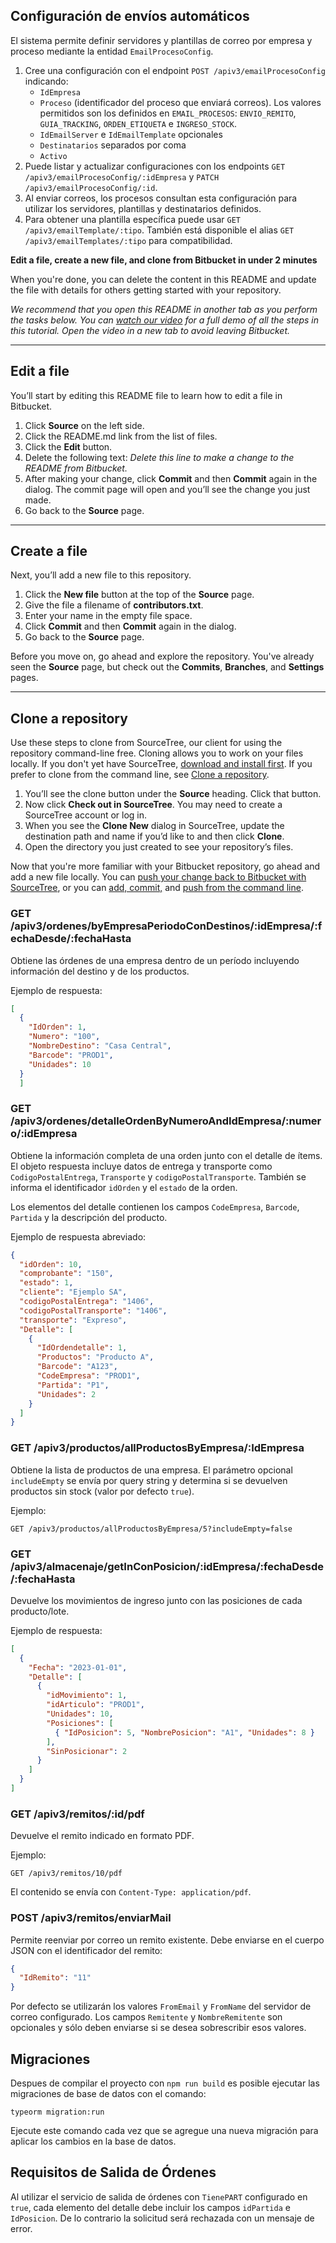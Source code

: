 ## Configuración de envíos automáticos

El sistema permite definir servidores y plantillas de correo por empresa y proceso mediante la entidad `EmailProcesoConfig`.

1. Cree una configuración con el endpoint `POST /apiv3/emailProcesoConfig` indicando:
   - `IdEmpresa`
   - `Proceso` (identificador del proceso que enviará correos). Los valores permitidos son los definidos en `EMAIL_PROCESOS`:
     `ENVIO_REMITO`, `GUIA_TRACKING`, `ORDEN_ETIQUETA` e `INGRESO_STOCK`.
   - `IdEmailServer` e `IdEmailTemplate` opcionales
   - `Destinatarios` separados por coma
   - `Activo`
2. Puede listar y actualizar configuraciones con los endpoints `GET /apiv3/emailProcesoConfig/:idEmpresa` y `PATCH /apiv3/emailProcesoConfig/:id`.
3. Al enviar correos, los procesos consultan esta configuración para utilizar los servidores, plantillas y destinatarios definidos.
4. Para obtener una plantilla específica puede usar `GET /apiv3/emailTemplate/:tipo`. También está disponible el alias `GET /apiv3/emailTemplates/:tipo` para compatibilidad.

**Edit a file, create a new file, and clone from Bitbucket in under 2 minutes**

When you're done, you can delete the content in this README and update the file with details for others getting started with your repository.

*We recommend that you open this README in another tab as you perform the tasks below. You can [watch our video](https://youtu.be/0ocf7u76WSo) for a full demo of all the steps in this tutorial. Open the video in a new tab to avoid leaving Bitbucket.*

---

## Edit a file

You’ll start by editing this README file to learn how to edit a file in Bitbucket.

1. Click **Source** on the left side.
2. Click the README.md link from the list of files.
3. Click the **Edit** button.
4. Delete the following text: *Delete this line to make a change to the README from Bitbucket.*
5. After making your change, click **Commit** and then **Commit** again in the dialog. The commit page will open and you’ll see the change you just made.
6. Go back to the **Source** page.

---

## Create a file

Next, you’ll add a new file to this repository.

1. Click the **New file** button at the top of the **Source** page.
2. Give the file a filename of **contributors.txt**.
3. Enter your name in the empty file space.
4. Click **Commit** and then **Commit** again in the dialog.
5. Go back to the **Source** page.

Before you move on, go ahead and explore the repository. You've already seen the **Source** page, but check out the **Commits**, **Branches**, and **Settings** pages.

---

## Clone a repository

Use these steps to clone from SourceTree, our client for using the repository command-line free. Cloning allows you to work on your files locally. If you don't yet have SourceTree, [download and install first](https://www.sourcetreeapp.com/). If you prefer to clone from the command line, see [Clone a repository](https://confluence.atlassian.com/x/4whODQ).

1. You’ll see the clone button under the **Source** heading. Click that button.
2. Now click **Check out in SourceTree**. You may need to create a SourceTree account or log in.
3. When you see the **Clone New** dialog in SourceTree, update the destination path and name if you’d like to and then click **Clone**.
4. Open the directory you just created to see your repository’s files.

Now that you're more familiar with your Bitbucket repository, go ahead and add a new file locally. You can [push your change back to Bitbucket with SourceTree](https://confluence.atlassian.com/x/iqyBMg), or you can [add, commit,](https://confluence.atlassian.com/x/8QhODQ) and [push from the command line](https://confluence.atlassian.com/x/NQ0zDQ).

### GET /apiv3/ordenes/byEmpresaPeriodoConDestinos/:idEmpresa/:fechaDesde/:fechaHasta

Obtiene las órdenes de una empresa dentro de un período incluyendo información del destino y de los productos.

Ejemplo de respuesta:

```json
[
  {
    "IdOrden": 1,
    "Numero": "100",
    "NombreDestino": "Casa Central",
    "Barcode": "PROD1",
    "Unidades": 10
  }
  ]
```

### GET /apiv3/ordenes/detalleOrdenByNumeroAndIdEmpresa/:numero/:idEmpresa

Obtiene la información completa de una orden junto con el detalle de ítems. El
objeto respuesta incluye datos de entrega y transporte como `CodigoPostalEntrega`,
`Transporte` y `codigoPostalTransporte`. También se informa el identificador
`idOrden` y el `estado` de la orden.

Los elementos del detalle contienen los campos `CodeEmpresa`, `Barcode`,
`Partida` y la descripción del producto.

Ejemplo de respuesta abreviado:

```json
{
  "idOrden": 10,
  "comprobante": "150",
  "estado": 1,
  "cliente": "Ejemplo SA",
  "codigoPostalEntrega": "1406",
  "codigoPostalTransporte": "1406",
  "transporte": "Expreso",
  "Detalle": [
    {
      "IdOrdendetalle": 1,
      "Productos": "Producto A",
      "Barcode": "A123",
      "CodeEmpresa": "PROD1",
      "Partida": "P1",
      "Unidades": 2
    }
  ]
}
```


### GET /apiv3/productos/allProductosByEmpresa/:IdEmpresa

Obtiene la lista de productos de una empresa. El parámetro opcional `includeEmpty` se envía por query string y determina si se devuelven productos sin stock (valor por defecto `true`).

Ejemplo:

```
GET /apiv3/productos/allProductosByEmpresa/5?includeEmpty=false
```

### GET /apiv3/almacenaje/getInConPosicion/:idEmpresa/:fechaDesde/:fechaHasta

Devuelve los movimientos de ingreso junto con las posiciones de cada producto/lote.

Ejemplo de respuesta:

```json
[
  {
    "Fecha": "2023-01-01",
    "Detalle": [
      {
        "idMovimiento": 1,
        "idArticulo": "PROD1",
        "Unidades": 10,
        "Posiciones": [
          { "IdPosicion": 5, "NombrePosicion": "A1", "Unidades": 8 }
        ],
        "SinPosicionar": 2
      }
    ]
  }
]
```

### GET /apiv3/remitos/:id/pdf

Devuelve el remito indicado en formato PDF.

Ejemplo:

```
GET /apiv3/remitos/10/pdf
```

El contenido se envía con `Content-Type: application/pdf`.

### POST /apiv3/remitos/enviarMail

Permite reenviar por correo un remito existente. Debe enviarse en el cuerpo JSON
con el identificador del remito:

```json
{
  "IdRemito": "11"
}
```

Por defecto se utilizarán los valores `FromEmail` y `FromName` del servidor de
correo configurado. Los campos `Remitente` y `NombreRemitente` son opcionales y
sólo deben enviarse si se desea sobrescribir esos valores.

## Migraciones

Despues de compilar el proyecto con `npm run build` es posible ejecutar las migraciones de base de datos con el comando:

```
typeorm migration:run
```

Ejecute este comando cada vez que se agregue una nueva migración para aplicar los cambios en la base de datos.

## Requisitos de Salida de Órdenes

Al utilizar el servicio de salida de órdenes con `TienePART` configurado en `true`, cada elemento del detalle debe incluir los campos `idPartida` e `IdPosicion`. De lo contrario la solicitud será rechazada con un mensaje de error.

